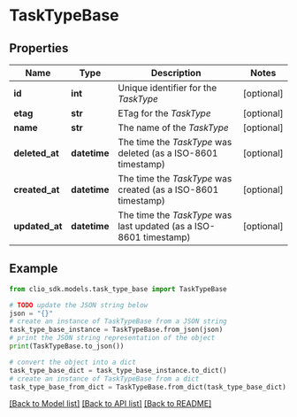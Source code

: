 # TaskTypeBase


## Properties

Name | Type | Description | Notes
------------ | ------------- | ------------- | -------------
**id** | **int** | Unique identifier for the *TaskType* | [optional] 
**etag** | **str** | ETag for the *TaskType* | [optional] 
**name** | **str** | The name of the *TaskType* | [optional] 
**deleted_at** | **datetime** | The time the *TaskType* was deleted (as a ISO-8601 timestamp) | [optional] 
**created_at** | **datetime** | The time the *TaskType* was created (as a ISO-8601 timestamp) | [optional] 
**updated_at** | **datetime** | The time the *TaskType* was last updated (as a ISO-8601 timestamp) | [optional] 

## Example

```python
from clio_sdk.models.task_type_base import TaskTypeBase

# TODO update the JSON string below
json = "{}"
# create an instance of TaskTypeBase from a JSON string
task_type_base_instance = TaskTypeBase.from_json(json)
# print the JSON string representation of the object
print(TaskTypeBase.to_json())

# convert the object into a dict
task_type_base_dict = task_type_base_instance.to_dict()
# create an instance of TaskTypeBase from a dict
task_type_base_from_dict = TaskTypeBase.from_dict(task_type_base_dict)
```
[[Back to Model list]](../README.md#documentation-for-models) [[Back to API list]](../README.md#documentation-for-api-endpoints) [[Back to README]](../README.md)


